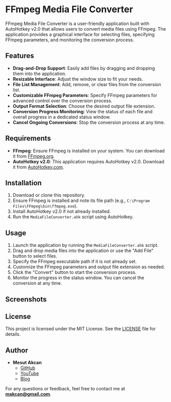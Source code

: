 # FFmpeg Media File Converter

FFmpeg Media File Converter is a user-friendly application built with AutoHotkey v2.0 that allows users to convert media files using FFmpeg. The application provides a graphical interface for selecting files, specifying FFmpeg parameters, and monitoring the conversion process.

## Features

- **Drag-and-Drop Support**: Easily add files by dragging and dropping them into the application.
- **Resizable Interface**: Adjust the window size to fit your needs.
- **File List Management**: Add, remove, or clear files from the conversion list.
- **Customizable FFmpeg Parameters**: Specify FFmpeg parameters for advanced control over the conversion process.
- **Output Format Selection**: Choose the desired output file extension.
- **Conversion Progress Monitoring**: View the status of each file and overall progress in a dedicated status window.
- **Cancel Ongoing Conversions**: Stop the conversion process at any time.

## Requirements
  
- **FFmpeg**: Ensure FFmpeg is installed on your system. You can download it from [FFmpeg.org](https://ffmpeg.org/).
- **AutoHotkey v2.0**: This application requires AutoHotkey v2.0. Download it from [AutoHotkey.com](https://www.autohotkey.com/).

## Installation

1. Download or clone this repository.
2. Ensure FFmpeg is installed and note its file path (e.g., `C:\Program Files\FFmpeg\bin\ffmpeg.exe`).
3. Install AutoHotkey v2.0 if not already installed.
4. Run the `MediaFileConverter.ahk` script using AutoHotkey.

## Usage

1. Launch the application by running the `MediaFileConverter.ahk` script.
2. Drag and drop media files into the application or use the "Add File" button to select files.
3. Specify the FFmpeg executable path if it is not already set.
4. Customize the FFmpeg parameters and output file extension as needed.
5. Click the "Convert" button to start the conversion process.
6. Monitor the progress in the status window. You can cancel the conversion at any time.

## Screenshots



## License

This project is licensed under the MIT License. See the [LICENSE](LICENSE) file for details.

## Author

- **Mesut Akcan**  
  - [GitHub](https://github.com/akcansoft)  
  - [YouTube](https://youtube.com/mesutakcan)  
  - [Blog](https://mesutakcan.blogspot.com)  

For any questions or feedback, feel free to contact me at **makcan@gmail.com**.
